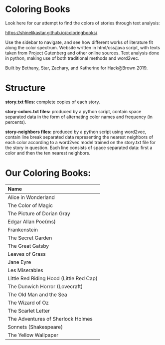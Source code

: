 # Coloring Books

Look here for our attempt to find the colors of stories through text analysis: 

https://shinelikastar.github.io/coloringbooks/

Use the sidebar to navigate, and see how different works of literature fit along the color spectrum.
Website written in html/css/java script, with texts taken from Project Gutenberg and other online 
sources. Text analysis done in python, making use of both traditional methods and word2vec.

Built by Bethany, Star, Zachary, and Katherine for Hack@Brown 2019.  


# Structure
**story.txt files:** complete copies of each story.

**story-colors.txt files:** produced by a python script, contain space separated data in the form of 
  alternating color names and frequency (in percents).

**story-neighbors files:** produced by a python script using word2vec, contain line break separated data
  representing the nearest neighbors of each color according to a word2vec model trained on the 
  story.txt file for the story in question. Each line consists of space separated data: first a 
  color and then the ten nearest neighbors.

# Our Coloring Books:

| Name        |
| :---        |
| Alice in Wonderland |
| The Color of Magic |
| The Picture of Dorian Gray |
| Edgar Allan Poe(ms) |
| Frankenstein |
| The Secret Garden |
| The Great Gatsby | 
| Leaves of Grass |
| Jane Eyre |
| Les Miserables | 
| Little Red Riding Hood (Little Red Cap) |
| The Dunwich Horror (Lovecraft) |
| The Old Man and the Sea |
| The Wizard of Oz |
| The Scarlet Letter |
| The Adventures of Sherlock Holmes |
| Sonnets (Shakespeare) |
| The Yellow Wallpaper | 
